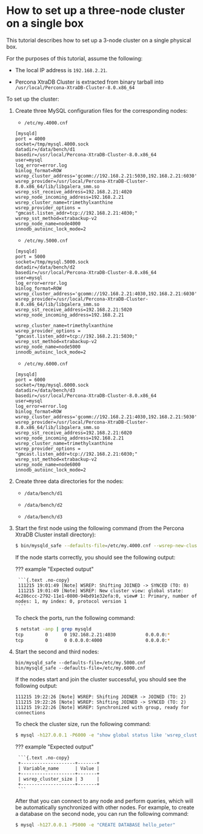 # How to set up a three-node cluster on a single box

This tutorial describes how to set up a 3-node cluster
on a single physical box.

For the purposes of this tutorial, assume the following:

* The local IP address is `192.168.2.21`.

* Percona XtraDB Cluster is extracted from binary tarball into
`/usr/local/Percona-XtraDB-Cluster-8.0.x86_64`

To set up the cluster:

1. Create three MySQL configuration files for the corresponding nodes:

    * `/etc/my.4000.cnf`

    ```text
    [mysqld]
    port = 4000
    socket=/tmp/mysql.4000.sock
    datadir=/data/bench/d1
    basedir=/usr/local/Percona-XtraDB-Cluster-8.0.x86_64
    user=mysql
    log_error=error.log
    binlog_format=ROW
    wsrep_cluster_address='gcomm://192.168.2.21:5030,192.168.2.21:6030'
    wsrep_provider=/usr/local/Percona-XtraDB-Cluster-8.0.x86_64/lib/libgalera_smm.so
    wsrep_sst_receive_address=192.168.2.21:4020
    wsrep_node_incoming_address=192.168.2.21
    wsrep_cluster_name=trimethylxanthine
    wsrep_provider_options = "gmcast.listen_addr=tcp://192.168.2.21:4030;"
    wsrep_sst_method=xtrabackup-v2
    wsrep_node_name=node4000
    innodb_autoinc_lock_mode=2
    ```

    * `/etc/my.5000.cnf`

    ```text
    [mysqld]
    port = 5000
    socket=/tmp/mysql.5000.sock
    datadir=/data/bench/d2
    basedir=/usr/local/Percona-XtraDB-Cluster-8.0.x86_64
    user=mysql
    log_error=error.log
    binlog_format=ROW
    wsrep_cluster_address='gcomm://192.168.2.21:4030,192.168.2.21:6030'
    wsrep_provider=/usr/local/Percona-XtraDB-Cluster-8.0.x86_64/lib/libgalera_smm.so
    wsrep_sst_receive_address=192.168.2.21:5020
    wsrep_node_incoming_address=192.168.2.21

    wsrep_cluster_name=trimethylxanthine
    wsrep_provider_options = "gmcast.listen_addr=tcp://192.168.2.21:5030;"
    wsrep_sst_method=xtrabackup-v2
    wsrep_node_name=node5000
    innodb_autoinc_lock_mode=2
    ```

    * `/etc/my.6000.cnf`

    ```text
    [mysqld]
    port = 6000
    socket=/tmp/mysql.6000.sock
    datadir=/data/bench/d3
    basedir=/usr/local/Percona-XtraDB-Cluster-8.0.x86_64
    user=mysql
    log_error=error.log
    binlog_format=ROW
    wsrep_cluster_address='gcomm://192.168.2.21:4030,192.168.2.21:5030'
    wsrep_provider=/usr/local/Percona-XtraDB-Cluster-8.0.x86_64/lib/libgalera_smm.so
    wsrep_sst_receive_address=192.168.2.21:6020
    wsrep_node_incoming_address=192.168.2.21
    wsrep_cluster_name=trimethylxanthine
    wsrep_provider_options = "gmcast.listen_addr=tcp://192.168.2.21:6030;"
    wsrep_sst_method=xtrabackup-v2
    wsrep_node_name=node6000
    innodb_autoinc_lock_mode=2
    ```

2. Create three data directories for the nodes:

    * `/data/bench/d1`

    * `/data/bench/d2`

    * `/data/bench/d3`

3. Start the first node using the following command (from the Percona XtraDB Cluster install directory):

    ```{.bash data-prompt="$"}
    $ bin/mysqld_safe --defaults-file=/etc/my.4000.cnf --wsrep-new-cluster
    ```

    If the node starts correctly, you should see the following output:

    ??? example "Expected output"

        ```{.text .no-copy}
        111215 19:01:49 [Note] WSREP: Shifting JOINED -> SYNCED (TO: 0)
        111215 19:01:49 [Note] WSREP: New cluster view: global state: 4c286ccc-2792-11e1-0800-94bd91e32efa:0, view# 1: Primary, number of nodes: 1, my index: 0, protocol version 1
        ```

    To check the ports, run the following command:

    ```{.bash data-prompt="$"}
    $ netstat -anp | grep mysqld
    tcp        0      0 192.168.2.21:4030           0.0.0.0:*                   LISTEN      21895/mysqld
    tcp        0      0 0.0.0.0:4000                0.0.0.0:*                   LISTEN      21895/mysqld
    ```

4. Start the second and third nodes:

    ```shell
    bin/mysqld_safe --defaults-file=/etc/my.5000.cnf
    bin/mysqld_safe --defaults-file=/etc/my.6000.cnf
    ```

    If the nodes start and join the cluster successful,
    you should see the following output:

    ```shell
    111215 19:22:26 [Note] WSREP: Shifting JOINER -> JOINED (TO: 2)
    111215 19:22:26 [Note] WSREP: Shifting JOINED -> SYNCED (TO: 2)
    111215 19:22:26 [Note] WSREP: Synchronized with group, ready for connections
    ```

    To check the cluster size, run the following command:

    ```{.bash data-prompt="$"}
    $ mysql -h127.0.0.1 -P6000 -e "show global status like 'wsrep_cluster_size';"
    ```

    ??? example "Expected output"

        ```{.text .no-copy}
        +--------------------+-------+
        | Variable_name      | Value |
        +--------------------+-------+
        | wsrep_cluster_size | 3     |
        +--------------------+-------+
        ```

    After that you can connect to any node and perform queries,
    which will be automatically synchronized with other nodes.
    For example, to create a database on the second node,
    you can run the following command:

    ```{.bash data-prompt="$"}
    $ mysql -h127.0.0.1 -P5000 -e "CREATE DATABASE hello_peter"
    ```
